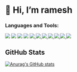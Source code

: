 # 👋 Hi, I’m ramesh
<!-- - 👀 I’m interested in ...
- 🌱 I’m currently learning ...
- 💞️ I’m looking to collaborate on ...
- 📫 How to reach me ... -->

<!---
ramesh1212445/ramesh1212445 is a ✨ special ✨ repository because its `README.md` (this file) appears on your GitHub profile.
You can click the Preview link to take a look at your changes.
--->


### Languages and Tools:
<a href="https://www.python.org"><img src="https://img.shields.io/badge/Python-3776AB?&style=plastic&logo=Python&logoColor=white"/></a>
<img src="https://img.shields.io/badge/HTML-E34F26?logo=HTML5&logoColor=white&style=plastic"/>
<img src="https://img.shields.io/badge/CSS-1572B6?logo=CSS3&&logoColor=white&style=plastic"/>
<a href="https://www.javascript.com"><img src="https://img.shields.io/badge/JavaScript-F7DF1E?logo=JavaScript&logoColor=white&style=plastic"/></a>
<a href = "https://gcc.gnu.org/" > <img src = "https://img.shields.io/badge/-C-A8B9CC?logo=c&logoColor=white&style=plastic"/> </a>
<a href = "https://gcc.gnu.org/" > <img src = "https://img.shields.io/badge/-C++-00599C?logo=cplusplus&logoColor=white&style=plastic"/> </a>
<a href = "https://gcc.gnu.org/" > <img src = "https://img.shields.io/badge/-Android-3DDC84?logo=android&logoColor=white&style=plastic"/> </a>
<a href = "https://gcc.gnu.org/" > <img src = "https://img.shields.io/badge/-Flutter-02569B?logo=flutter&logoColor=white&style=plastic"/> </a>
<a href = "https://gcc.gnu.org/" > <img src = "https://img.shields.io/badge/-React-61DAFB?logo=react&logoColor=black&style=plastic"/> </a>
<a href = "https://gcc.gnu.org/" > <img src = "https://img.shields.io/badge/-Django-092E20?logo=django&logoColor=white&style=plastic"/> </a>
<a href = "https://gcc.gnu.org/" > <img src = "https://img.shields.io/badge/-Visual%20Studio-5C2D91?logo=visualstudio&logoColor=white&style=plastic"/> </a>
## GitHub Stats
[![Anurag's GitHub stats](https://github-readme-stats.vercel.app/api?username=ramesh1212445&show_icons=true&theme=github_dark)](https://github.com/anuraghazra/github-readme-stats)
